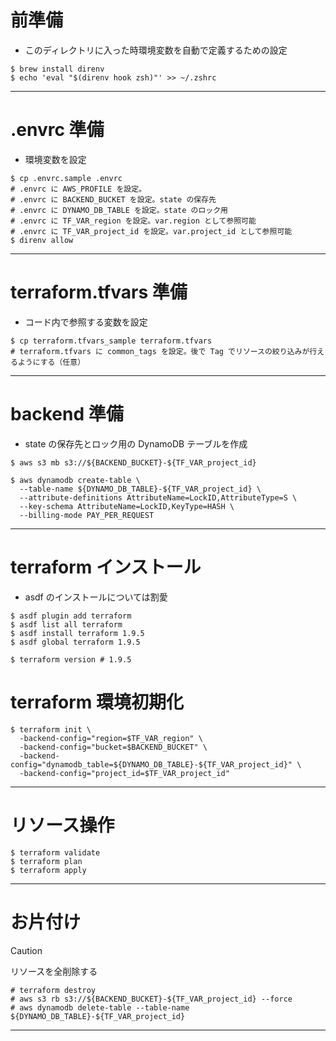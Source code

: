 # 前準備
- このディレクトリに入った時環境変数を自動で定義するための設定
```shell
$ brew install direnv
$ echo 'eval "$(direnv hook zsh)"' >> ~/.zshrc
```
---

# .envrc 準備
- 環境変数を設定
```shell
$ cp .envrc.sample .envrc
# .envrc に AWS_PROFILE を設定。
# .envrc に BACKEND_BUCKET を設定。state の保存先
# .envrc に DYNAMO_DB_TABLE を設定。state のロック用
# .envrc に TF_VAR_region を設定。var.region として参照可能
# .envrc に TF_VAR_project_id を設定。var.project_id として参照可能
$ direnv allow
```
---

# terraform.tfvars 準備
- コード内で参照する変数を設定
```shell
$ cp terraform.tfvars_sample terraform.tfvars
# terraform.tfvars に common_tags を設定。後で Tag でリソースの絞り込みが行えるようにする（任意）
```
---

# backend 準備
- state の保存先とロック用の DynamoDB テーブルを作成
```shell
$ aws s3 mb s3://${BACKEND_BUCKET}-${TF_VAR_project_id} 

$ aws dynamodb create-table \
  --table-name ${DYNAMO_DB_TABLE}-${TF_VAR_project_id} \
  --attribute-definitions AttributeName=LockID,AttributeType=S \
  --key-schema AttributeName=LockID,KeyType=HASH \
  --billing-mode PAY_PER_REQUEST
```
---

# terraform インストール
- asdf のインストールについては割愛
```shell
$ asdf plugin add terraform
$ asdf list all terraform
$ asdf install terraform 1.9.5
$ asdf global terraform 1.9.5

$ terraform version # 1.9.5
```


# terraform 環境初期化
```shell
$ terraform init \
  -backend-config="region=$TF_VAR_region" \
  -backend-config="bucket=$BACKEND_BUCKET" \
  -backend-config="dynamodb_table=${DYNAMO_DB_TABLE}-${TF_VAR_project_id}" \
  -backend-config="project_id=$TF_VAR_project_id"
```
---

# リソース操作
```shell
$ terraform validate
$ terraform plan
$ terraform apply
```
---

# お片付け

> [!CAUTION]
> リソースを全削除する

```shell
# terraform destroy
# aws s3 rb s3://${BACKEND_BUCKET}-${TF_VAR_project_id} --force
# aws dynamodb delete-table --table-name ${DYNAMO_DB_TABLE}-${TF_VAR_project_id}
```
---
